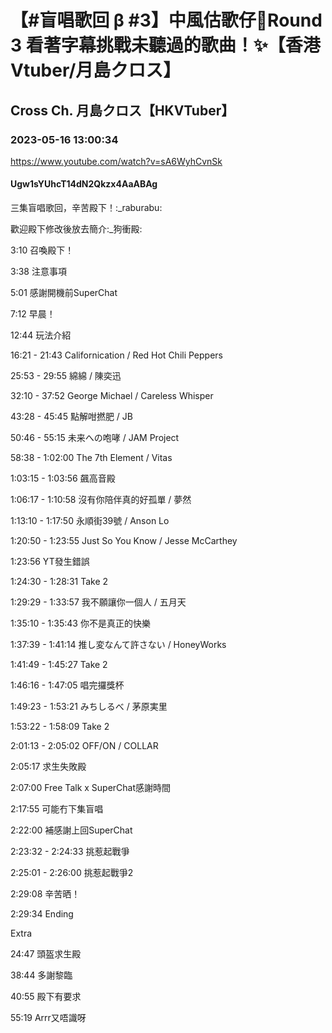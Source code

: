 # 【#盲唱歌回 β #3】中風估歌仔🥺Round 3 看著字幕挑戰未聽過的歌曲！✨【香港Vtuber/月島クロス】

## Cross Ch. 月島クロス【HKVTuber】

### 2023-05-16 13:00:34

https://www.youtube.com/watch?v=sA6WyhCvnSk

#### Ugw1sYUhcT14dN2Qkzx4AaABAg

三集盲唱歌回，辛苦殿下！:_raburabu:



歡迎殿下修改後放去簡介:_狗衝殿:

3:10 召喚殿下！

3:38 注意事項

5:01 感謝開機前SuperChat

7:12 早晨！

12:44 玩法介紹

16:21 - 21:43 Californication / Red Hot Chili Peppers

25:53 - 29:55 綿綿 / 陳奕迅

32:10 - 37:52 George Michael / Careless Whisper

43:28 - 45:45 點解咁撚肥 / JB

50:46 - 55:15 未来への咆哮 / JAM Project

58:38 - 1:02:00 The 7th Element / Vitas

1:03:15 - 1:03:56 飆高音殿

1:06:17 - 1:10:58 沒有你陪伴真的好孤單 / 夢然

1:13:10 - 1:17:50 永順街39號 / Anson Lo

1:20:50 - 1:23:55 Just So You Know / Jesse McCarthey

1:23:56 YT發生錯誤

1:24:30 - 1:28:31 Take 2 

1:29:29 - 1:33:57 我不願讓你一個人 / 五月天

1:35:10 - 1:35:43 你不是真正的快樂

1:37:39 - 1:41:14 推し変なんて許さない / HoneyWorks

1:41:49 - 1:45:27 Take 2

1:46:16 - 1:47:05 唱完攞獎杯

1:49:23 - 1:53:21 みちしるべ / 茅原実里

1:53:22 - 1:58:09 Take 2

2:01:13 - 2:05:02 OFF/ON / COLLAR

2:05:17 求生失敗殿

2:07:00 Free Talk x SuperChat感謝時間

2:17:55 可能冇下集盲唱

2:22:00 補感謝上回SuperChat

2:23:32 - 2:24:33 挑惹起戰爭

2:25:01 - 2:26:00 挑惹起戰爭2

2:29:08 辛苦晒！

2:29:34 Ending



Extra

24:47 頭盔求生殿

38:44 多謝黎臨

40:55 殿下有要求

55:19 Arrr又唔識呀

